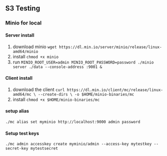 ## S3 Testing

### Minio for local


#### Server install

1. download minio `wget https://dl.min.io/server/minio/release/linux-amd64/minio`
2. install `chmod +x minio`
3. run `MINIO_ROOT_USER=admin MINIO_ROOT_PASSWORD=password ./minio server ./data --console-address :9001 &`

#### Client install

1. download the client `curl https://dl.min.io/client/mc/release/linux-amd64/mc \
  --create-dirs \
  -o $HOME/minio-binaries/mc`
2. install `chmod +x $HOME/minio-binaries/mc`

#### setup alias

`./mc alias set myminio http://localhost:9000 admin password`

#### Setup test keys

`./mc admin accesskey create myminio/admin --access-key mytestkey --secret-key mytestsecret`